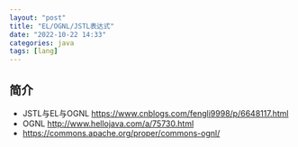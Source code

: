 ```yaml
---
layout: "post"
title: "EL/OGNL/JSTL表达式"
date: "2022-10-22 14:33"
categories: java
tags: [lang]
---
```


## 简介

- JSTL与EL与OGNL https://www.cnblogs.com/fengli9998/p/6648117.html
- OGNL http://www.hellojava.com/a/75730.html
- https://commons.apache.org/proper/commons-ognl/




